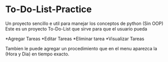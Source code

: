 # To-Do-List-Practice
Un proyecto sencillo e util para manejar los conceptos de python (Sin OOP) 
Este es un proyecto To-Do-List que sirve para que el usuario pueda 

*Agregar Tareas
*Editar Tareas
*Eliminar tarea
*Visualizar Tareas

Tambien le puede agregar un procedimiento que en el menu aparezca la (Hora y Dia) en tiempo exacto. 
